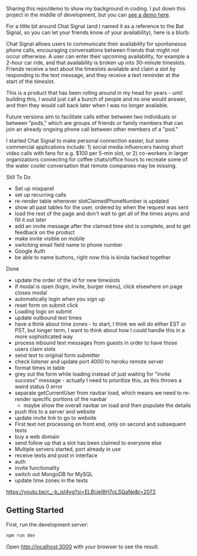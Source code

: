 Sharing this repo/demo to show my background in coding. I put down this project in the middle of development, but you can [see a demo here](https://youtu.be/yCL1UCNWW-I). 

For a little bit around Chat Signal (and I named it as a reference to the Bat Signal, so you can let your friends know of your availability), here is a blurb: 

Chat Signal allows users to communicate their availability for spontaneous phone calls, encouraging conversations between friends that might not occur otherwise. A user can enter their upcoming availability, for example a 2-hour car ride, and that availability is broken up into 30-minute timeslots. Friends receive a text about the timeslots available and claim a slot by responding to the text message, and they receive a text reminder at the start of the timeslot.

This is a product that has been rolling around in my head for years - until building this, I would just call a bunch of people and no one would answer, and then they would call back later when I was no longer available.

Future versions aim to facilitate calls either between two individuals or between "pods," which are groups of friends or family members that can join an already ongoing phone call between other members of a "pod."

I started Chat Signal to make personal connection easier, but some commercial applications include: 1) social media influencers having short video calls with fans for e.g. $100 per 5-min slot, or 2) co-workers in larger organizations connecting for coffee chats/office hours to recreate some of the water cooler conversation that remote companies may be missing.

Still To Do
- Set up mixpanel
- set up recurring calls
- re-render table whenever slotClaimedPhoneNumber is updated 
- show all past tables for the user, ordered by when the request was sent
- load the rest of the page and don't wait to get all of the times async and fill it out later
- add an invite message after the claimed time slot is complete, and to get feedback on the product
- make invite visible on mobile
- switching email field name to phone number
- Google Auth
- be able to name buttons, right now this is kinda hacked together

Done
- update the order of the id for new timeslots
- if modal is open (login, invite, burger menu), click elsewhere on page closes modal
- automatically login when you sign up
- reset form on submit click
- Loading logo on submit
- update outbound text times
- have a think about time zones - to start, I think we will do either EST or PST, but longer term, I want to think about how I could handle this in a more sophisticated way
- process inbound text messages from guests in order to have those users claim slots
- send text to original form submitter 
- check listener and update port 4000 to heroku remote server
- format times in table
- grey out the form while loading instead of just waiting for "invite success" message - actually I need to prioritize this, as this throws a weird status 0 error
- separate getCurrentUser from navbar load, which means we need to re-render specific portions of the navbar
    - maybe show the overall navbar on load and then populate the details 
- push this to a server and website
- update invite link to go to website
- First text not processing on front end, only on second and subsequent texts 
- buy a web domain
- send follow up that a slot has been claimed to everyone else
- Multiple servers started, port already in use
- receive texts and post in interface
- auth
- invite functionality
- switch out MongoDB for MySQL
- update time zones in the texts

https://youtu.be/c_-b_isI4vg?si=ELBUeI8H7oLSQaNe&t=2072

## Getting Started

First, run the development server:

```bash
npm run dev
```
Open [http://localhost:3000](http://localhost:3000) with your browser to see the result.